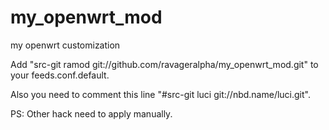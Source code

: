 my_openwrt_mod
==============

my openwrt customization

Add "src-git ramod git://github.com/ravageralpha/my_openwrt_mod.git" to your feeds.conf.default.

Also you need to comment this line "#src-git luci git://nbd.name/luci.git".

PS: Other hack need to apply manually.
